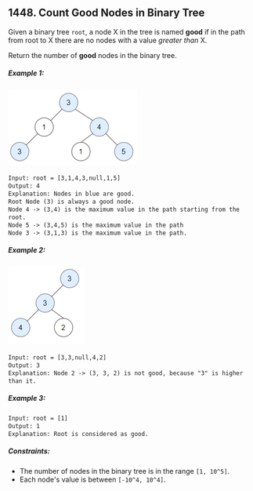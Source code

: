 ## 1448. Count Good Nodes in Binary Tree

Given a binary tree ```root```, a node X in the tree is named **good** if in the path from root to X there are no nodes with a value *greater than* X.

Return the number of **good** nodes in the binary tree.

##### Example 1:

![Example 1](images/example1.png)

```
Input: root = [3,1,4,3,null,1,5]
Output: 4
Explanation: Nodes in blue are good.
Root Node (3) is always a good node.
Node 4 -> (3,4) is the maximum value in the path starting from the root.
Node 5 -> (3,4,5) is the maximum value in the path
Node 3 -> (3,1,3) is the maximum value in the path.
```
##### Example 2:

![Example 2](images/example2.png)

```
Input: root = [3,3,null,4,2]
Output: 3
Explanation: Node 2 -> (3, 3, 2) is not good, because "3" is higher than it.
```
##### Example 3:
```
Input: root = [1]
Output: 1
Explanation: Root is considered as good.
```

##### Constraints:

* The number of nodes in the binary tree is in the range ```[1, 10^5]```.
* Each node's value is between ```[-10^4, 10^4]```.